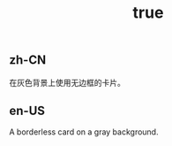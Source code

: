 ﻿---
order: 1
title:
  zh-CN: 无边框 
  en-US: No border
---

## zh-CN

在灰色背景上使用无边框的卡片。

## en-US

A borderless card on a gray background.

